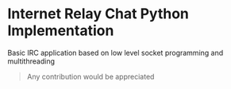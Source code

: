 # Internet Relay Chat Python Implementation 

Basic IRC application based on low level socket programming and multithreading


<img1 src="./img/0.png" width="400" height="400" />
<img2 src="./img/1.png" width="400" height="400" />


> Any contribution would be appreciated
